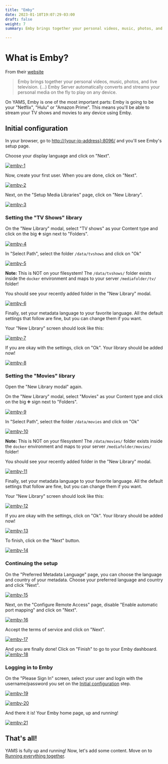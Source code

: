 ```yaml
---
title: "Emby"
date: 2023-01-10T19:07:29-03:00
draft: false
weight: 7
summary: Emby brings together your personal videos, music, photos, and live television. Emby Server automatically converts and streams your personal media on the fly to play on any device.

---
```


# What is Emby?

From their [website](https://emby.media/about.html)

> Emby brings together your personal videos, music, photos, and live television. (...) Emby Server automatically converts and streams your personal media on the fly to play on any device.

On YAMS, Emby is one of the most important parts: Emby is going to be your "Netflix", "Hulu" or "Amazon Prime". This means you'll be able to stream your TV shows and movies to any device using Emby.

## Initial configuration

In your browser, go to [http://{your-ip-address}:8096/]() and you'll see Emby's setup page.

Choose your display language and click on "Next".

[![emby-1](/pics/emby-1.png)](/pics/emby-1.png)

Now, create your first user. When you are done, click on "Next".

[![emby-2](/pics/emby-2.png)](/pics/emby-2.png)

Next, on the "Setup Media Libraries" page, click on "New Library".

[![emby-3](/pics/emby-3.png)](/pics/emby-3.png)

### Setting the "TV Shows" library

On the "New Library" modal, select "TV shows" as your Content type and click on the big ➕ sign next to "Folders".

[![emby-4](/pics/emby-4.png)](/pics/emby-4.png)

In "Select Path", select the folder `/data/tvshows` and click on "Ok"

[![emby-5](/pics/emby-5.png)](/pics/emby-5.png)

**Note:** This is NOT on your filesystem! The `/data/tvshows/` folder exists inside the `docker` environment and maps to your server `/mediafolder/tv/` folder!


You should see your recently added folder in the "New Library" modal.

[![emby-6](/pics/emby-6.png)](/pics/emby-6.png)

Finally, set your metadata language to your favorite language. All the default settings that follow are fine, but you can change them if you want. 

Your "New Library" screen should look like this:

[![emby-7](/pics/emby-7.png)](/pics/emby-7.png)

If you are okay with the settings, click on "Ok". Your library should be added now!

[![emby-8](/pics/emby-8.png)](/pics/emby-8.png)


### Setting the "Movies" library

Open the "New Library modal" again.

On the "New Library" modal, select "Movies" as your Content type and click on the big ➕ sign next to "Folders".

[![emby-9](/pics/emby-9.png)](/pics/emby-9.png)

In "Select Path", select the folder `/data/movies` and click on "Ok"

[![emby-10](/pics/emby-10.png)](/pics/emby-10.png)

**Note:** This is NOT on your filesystem! The `/data/movies/` folder exists inside the `docker` environment and maps to your server `/mediafolder/movies/` folder!


You should see your recently added folder in the "New Library" modal.

[![emby-11](/pics/emby-11.png)](/pics/emby-11.png)

Finally, set your metadata language to your favorite language. All the default settings that follow are fine, but you can change them if you want. 

Your "New Library" screen should look like this:

[![emby-12](/pics/emby-12.png)](/pics/emby-12.png)

If you are okay with the settings, click on "Ok". Your library should be added now!

[![emby-13](/pics/emby-13.png)](/pics/emby-13.png)

To finish, click on the "Next" button.

[![emby-14](/pics/emby-14.png)](/pics/emby-14.png)

### Continuing the setup

On the "Preferred Metadata Language" page, you can choose the language and country of your metadata. Choose your preferred language and country and click "Next".

[![emby-15](/pics/emby-15.png)](/pics/emby-15.png)

Next, on the "Configure Remote Access" page, disable "Enable automatic port mapping" and click on "Next".

[![emby-16](/pics/emby-16.png)](/pics/emby-16.png)

Accept the terms of service and click on "Next".

[![emby-17](/pics/emby-17.png)](/pics/emby-17.png)

And you are finally done! Click on "Finish" to go to your Emby dashboard.
[![emby-18](/pics/emby-18.png)](/pics/emby-18.png)

### Logging in to Emby

On the "Please Sign In" screen, select your user and login with the username/password you set on the [Initial configuration](#initial-configuration) step.

[![emby-19](/pics/emby-19.png)](/pics/emby-19.png)

[![emby-20](/pics/emby-20.png)](/pics/emby-20.png)

And there it is! Your Emby home page, up and running!

[![emby-21](/pics/emby-21.png)](/pics/emby-21.png)

## That's all!

YAMS is fully up and running! Now, let's add some content. Move on to [Running everything together](/config/running-everything-together).
